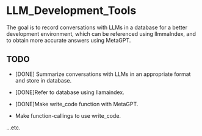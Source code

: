 # LLM_Development_Tools

The goal is to record conversations with LLMs in a database for a better development environment, which can be referenced using llmmaIndex, and to obtain more accurate answers using MetaGPT.

## TODO

- [DONE] Summarize conversations with LLMs in an appropriate format and store in database.

- [DONE]Refer to database using
  llamaindex.

- [DONE]Make write_code function with MetaGPT.

- Make function-callings to use write_code.

...etc.
